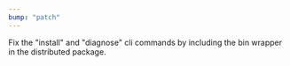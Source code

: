 ```yaml
---
bump: "patch"
---
```


Fix the "install" and "diagnose" cli commands by including the bin wrapper in the distributed package.
